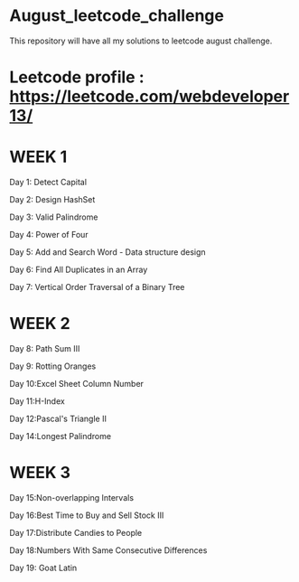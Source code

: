 # August_leetcode_challenge
This repository will have all my solutions to leetcode august challenge.

# Leetcode profile : https://leetcode.com/webdeveloper13/

# WEEK 1

Day 1: Detect Capital

Day 2: Design HashSet

Day 3: Valid Palindrome

Day 4: Power of Four

Day 5: Add and Search Word - Data structure design

Day 6: Find All Duplicates in an Array

Day 7: Vertical Order Traversal of a Binary Tree

# WEEK 2

Day 8: Path Sum III

Day 9: Rotting Oranges

Day 10:Excel Sheet Column Number

Day 11:H-Index

Day 12:Pascal's Triangle II

Day 14:Longest Palindrome

# WEEK 3

Day 15:Non-overlapping Intervals

Day 16:Best Time to Buy and Sell Stock III

Day 17:Distribute Candies to People

Day 18:Numbers With Same Consecutive Differences

Day 19: Goat Latin








